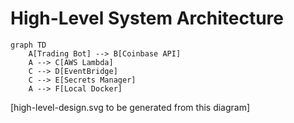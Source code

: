 # High-Level System Architecture

```mermaid
graph TD
    A[Trading Bot] --> B[Coinbase API]
    A --> C[AWS Lambda]
    C --> D[EventBridge]
    C --> E[Secrets Manager]
    A --> F[Local Docker]
```

[high-level-design.svg to be generated from this diagram] 